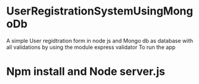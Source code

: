 # UserRegistrationSystemUsingMongoDb
A simple User regidtration form in node js and Mongo db as database with all validations by using the module express validator 
To run the app 
# Npm install and Node server.js
